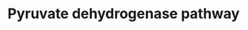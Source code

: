 ---
annotations:
- id: PW:0000043
  parent: classic metabolic pathway
  type: Pathway Ontology
  value: pyruvate metabolic pathway
authors:
- J.Heckman
- MaintBot
- Ddigles
- Egonw
- Maxvanson
- Eweitz
description: ''
last-edited: 2021-05-20
organisms:
- Saccharomyces cerevisiae
redirect_from:
- /index.php/Pathway:WP214
- /instance/WP214
- /instance/WP214_rr117331
revision: r117331
schema-jsonld:
- '@context': https://schema.org/
  '@id': https://wikipathways.github.io/pathways/WP214.html
  '@type': Dataset
  creator:
    '@type': Organization
    name: WikiPathways
  description: ''
  keywords:
  - Coenzyme A
  - LAT1
  - LPD1
  - NAD
  - NADH
  - PDA1
  - PDB1
  - S-Acetyldihydrolipoamide
  - acetyl-CoA
  - dihydrolipoamide
  - lipoamide
  - pyruvate
  license: CC0
  name: Pyruvate dehydrogenase pathway
seo: CreativeWork
title: Pyruvate dehydrogenase pathway
wpid: WP214
---